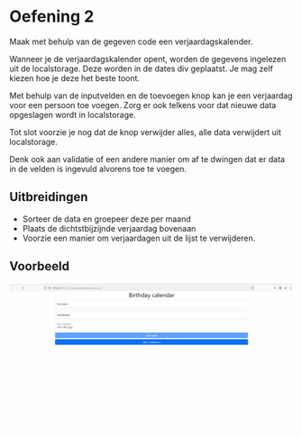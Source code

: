 # Oefening 2

Maak met behulp van de gegeven code een verjaardagskalender.

Wanneer je de verjaardagskalender opent, worden de gegevens ingelezen uit de localstorage. Deze worden in de dates div geplaatst. Je mag zelf kiezen hoe je deze het beste toont.

Met behulp van de inputvelden en de toevoegen knop kan je een verjaardag voor een persoon toe voegen. Zorg er ook telkens voor dat nieuwe data opgeslagen wordt in localstorage.

Tot slot voorzie je nog dat de knop verwijder alles, alle data verwijdert uit localstorage.

Denk ook aan validatie of een andere manier om af te dwingen dat er data in de velden is ingevuld alvorens toe te voegen.

## Uitbreidingen

- Sorteer de data en groepeer deze per maand
- Plaats de dichtstbijzijnde verjaardag bovenaan
- Voorzie een manier om verjaardagen uit de lijst te verwijderen.

## Voorbeeld

![](../img/demo.gif)
